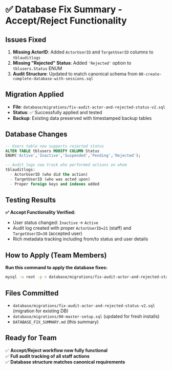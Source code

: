 # ✅ Database Fix Summary - Accept/Reject Functionality

## Issues Fixed
1. **Missing ActorID**: Added `ActorUserID` and `TargetUserID` columns to `tblauditlogs` 
2. **Missing "Rejected" Status**: Added `'Rejected'` option to `tblusers.Status` ENUM
3. **Audit Structure**: Updated to match canonical schema from `00-create-complete-database-with-sessions.sql`

## Migration Applied
- **File**: `database/migrations/fix-audit-actor-and-rejected-status-v2.sql`
- **Status**: ✅ Successfully applied and tested
- **Backup**: Existing data preserved with timestamped backup tables

## Database Changes
```sql
-- Users table now supports rejected status
ALTER TABLE tblusers MODIFY COLUMN Status 
ENUM('Active','Inactive','Suspended','Pending','Rejected');

-- Audit logs now track who performed actions on whom
tblauditlogs:
  - ActorUserID (who did the action)
  - TargetUserID (who was acted upon)  
  - Proper foreign keys and indexes added
```

## Testing Results
**✅ Accept Functionality Verified:**
- User status changed: `Inactive` → `Active`
- Audit log created with proper `ActorUserID=21` (staff) and `TargetUserID=38` (accepted user)
- Rich metadata tracking including from/to status and user details

## How to Apply (Team Members)
**Run this command to apply the database fixes:**
```bash
mysql -u root -p < database/migrations/fix-audit-actor-and-rejected-status-v2.sql
```

## Files Committed
- `database/migrations/fix-audit-actor-and-rejected-status-v2.sql` (migration for existing DB)
- `database/migrations/00-master-setup.sql` (updated for fresh installs)
- `DATABASE_FIX_SUMMARY.md` (this summary)

## Ready for Team
✅ **Accept/Reject workflow now fully functional**  
✅ **Full audit tracking of all staff actions**  
✅ **Database structure matches canonical requirements**